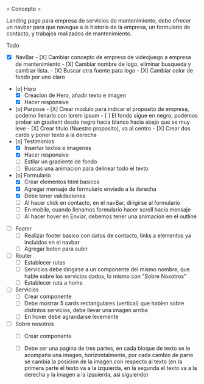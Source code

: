     
= Concepto = 
 
 Landing page para empresa de servicios de mantenimiento, debe ofrecer un navbar para que navegue a la historia de la empresa, un formulario de contacto, 
 y trabajos realizados de mantenimiento. 
 
 
 Todo 
 
 - [X] NavBar 
       - [X] Cambiar concepto de empresa de videojuego a empresa de mantenimiento
       - [X] Cambiar nombre de logo, eliminar busqueda y cambiar lista.
       - [X] Buscar otra fuente para logo
       - [X] Cambiar color de fondo por uno claro
 - [o] Hero
   - [X] Creacion de Hero, añadir texto e imagen
   - [X] Hacer responsive
 - [o] Purpose
       - [X] Crear modulo para indicar el proposito de empresa, podemo llenarlo con lorem ipsum 
       - [ ] El fondo sigue en negro, podemos probar un gradient desde negro hacia blanco hacia abajo que se muy leve
       - [X] Crear titulo (Nuestro proposito), va al centro
       - [X] Crear dos cards y poner texto a la derecha
  - [o] Testimonios
      - [X] Insertar textos e imagenes
      - [X] Hacer responsive
      - [ ] Estilar un gradiente de fondo
      - [ ] Buscas una animacion para delinear todo el texto
  - [o] Formulario
      - [X] Crear elementos html basicos
      - [X] Agregar mensaje de formulario enviado a la derecha
      - [X] Debe tener validaciones
      - [ ] Al hacer click en contacto, en el navBar, dirigirse al formulario 
      - [ ] En mobile, cuando llenamos formulario hacer scroll hacia mensaje
      - [ ] Al hacer hover en Enviar, debemos tener una animacion en el outline
  - [ ] Footer
      - [ ] Realizar footer basico con datos de contacto, links a elementos ya incluidos en el navbar
      - [ ] Agregar boton para subir
  - [ ] Router
      - [ ] Establecer rutas
      - [ ] Servicios debe dirigirse a un componente del mismo nombre, que hable sobre los servicios dados, lo mismo con "Sobre Nosotros"
      - [ ] Establecer ruta a home
  - [ ] Servicios
      - [ ] Crear componente
      - [ ] Debe mostrar 5 cards rectangulares  (vertical) que hablen sobre distintos servicios, debe llevar una imagen arriba
      - [ ] En hover debe agrandarse levemente
  - [ ] Sobre nosotros
      - [ ] Crear componente
      - [ ] Debe ser una pagina de tres partes, en cada bloque de texto se le acompaña una imagen, horizontalmente, por cada cambio de parte se cambia la posicion de la imagen con respecto al texto (en la primera parte el texto va a la izquierda, en la segunda el texto va a la derecha y la imagen a la izquierda, asi siguiendo)
 
